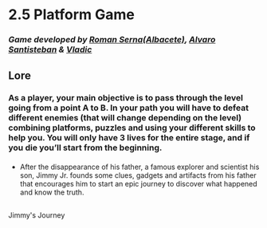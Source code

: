 # 2.5 Platform Game
### *Game developed by [Roman Serna(Albacete)](https://github.com/Raist3D), [Alvaro Santisteban](https://github.com/Montalx) & [Vladic](https://github.com/kalyer)*

## Lore
### As a player, your main objective is to pass through the level going from a point A to B. In your path you will have to defeat different enemies (that will change depending on the level) combining platforms, puzzles and using your different skills to help you.   You will only have 3 lives for the entire stage, and if you die you’ll start from the beginning. 

####
- After the disappearance of his father, a famous explorer and scientist his son, Jimmy Jr. founds some clues, gadgets and artifacts from his father that encourages him to start an epic journey to discover what happened and know the truth. 


## 

 Jimmy's Journey

